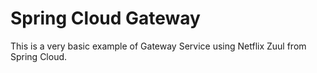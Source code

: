 # Spring Cloud Gateway

This is a very basic example of Gateway Service using Netflix Zuul from Spring Cloud.